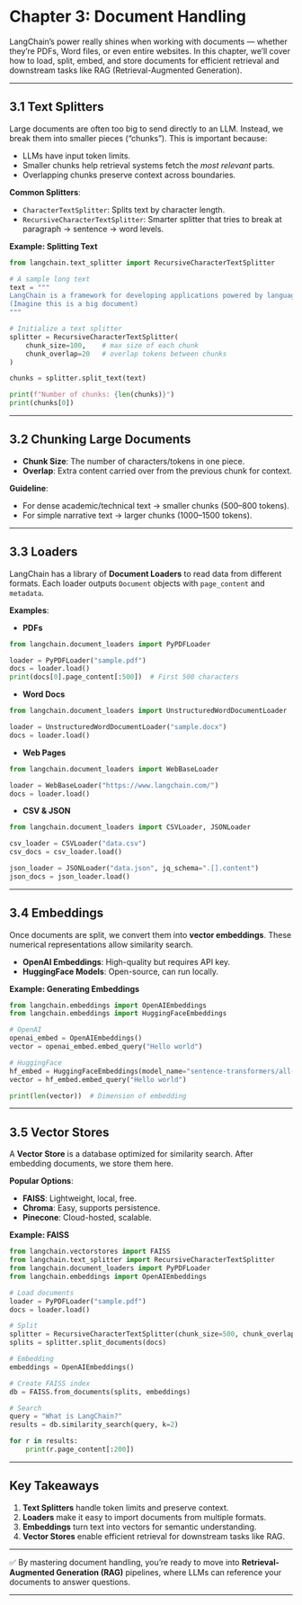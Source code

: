 # Chapter 3: Document Handling

LangChain’s power really shines when working with documents — whether they’re PDFs, Word files, or even entire websites. In this chapter, we’ll cover how to load, split, embed, and store documents for efficient retrieval and downstream tasks like RAG (Retrieval-Augmented Generation).

---

## 3.1 Text Splitters

Large documents are often too big to send directly to an LLM. Instead, we break them into smaller pieces (“chunks”). This is important because:

* LLMs have input token limits.
* Smaller chunks help retrieval systems fetch the *most relevant* parts.
* Overlapping chunks preserve context across boundaries.

**Common Splitters**:

* `CharacterTextSplitter`: Splits text by character length.
* `RecursiveCharacterTextSplitter`: Smarter splitter that tries to break at paragraph → sentence → word levels.

**Example: Splitting Text**

```python
from langchain.text_splitter import RecursiveCharacterTextSplitter

# A sample long text
text = """
LangChain is a framework for developing applications powered by language models...
(Imagine this is a big document)
"""

# Initialize a text splitter
splitter = RecursiveCharacterTextSplitter(
    chunk_size=100,    # max size of each chunk
    chunk_overlap=20   # overlap tokens between chunks
)

chunks = splitter.split_text(text)

print(f"Number of chunks: {len(chunks)}")
print(chunks[0])
```

---

## 3.2 Chunking Large Documents

* **Chunk Size**: The number of characters/tokens in one piece.
* **Overlap**: Extra content carried over from the previous chunk for context.

**Guideline**:

* For dense academic/technical text → smaller chunks (500–800 tokens).
* For simple narrative text → larger chunks (1000–1500 tokens).

---

## 3.3 Loaders

LangChain has a library of **Document Loaders** to read data from different formats. Each loader outputs `Document` objects with `page_content` and `metadata`.

**Examples**:

* **PDFs**

```python
from langchain.document_loaders import PyPDFLoader

loader = PyPDFLoader("sample.pdf")
docs = loader.load()
print(docs[0].page_content[:500])  # First 500 characters
```

* **Word Docs**

```python
from langchain.document_loaders import UnstructuredWordDocumentLoader

loader = UnstructuredWordDocumentLoader("sample.docx")
docs = loader.load()
```

* **Web Pages**

```python
from langchain.document_loaders import WebBaseLoader

loader = WebBaseLoader("https://www.langchain.com/")
docs = loader.load()
```

* **CSV & JSON**

```python
from langchain.document_loaders import CSVLoader, JSONLoader

csv_loader = CSVLoader("data.csv")
csv_docs = csv_loader.load()

json_loader = JSONLoader("data.json", jq_schema=".[].content")
json_docs = json_loader.load()
```

---

## 3.4 Embeddings

Once documents are split, we convert them into **vector embeddings**. These numerical representations allow similarity search.

* **OpenAI Embeddings**: High-quality but requires API key.
* **HuggingFace Models**: Open-source, can run locally.

**Example: Generating Embeddings**

```python
from langchain.embeddings import OpenAIEmbeddings
from langchain.embeddings import HuggingFaceEmbeddings

# OpenAI
openai_embed = OpenAIEmbeddings()
vector = openai_embed.embed_query("Hello world")

# HuggingFace
hf_embed = HuggingFaceEmbeddings(model_name="sentence-transformers/all-MiniLM-L6-v2")
vector = hf_embed.embed_query("Hello world")

print(len(vector))  # Dimension of embedding
```

---

## 3.5 Vector Stores

A **Vector Store** is a database optimized for similarity search. After embedding documents, we store them here.

**Popular Options**:

* **FAISS**: Lightweight, local, free.
* **Chroma**: Easy, supports persistence.
* **Pinecone**: Cloud-hosted, scalable.

**Example: FAISS**

```python
from langchain.vectorstores import FAISS
from langchain.text_splitter import RecursiveCharacterTextSplitter
from langchain.document_loaders import PyPDFLoader
from langchain.embeddings import OpenAIEmbeddings

# Load documents
loader = PyPDFLoader("sample.pdf")
docs = loader.load()

# Split
splitter = RecursiveCharacterTextSplitter(chunk_size=500, chunk_overlap=50)
splits = splitter.split_documents(docs)

# Embedding
embeddings = OpenAIEmbeddings()

# Create FAISS index
db = FAISS.from_documents(splits, embeddings)

# Search
query = "What is LangChain?"
results = db.similarity_search(query, k=2)

for r in results:
    print(r.page_content[:200])
```

---

## Key Takeaways

1. **Text Splitters** handle token limits and preserve context.
2. **Loaders** make it easy to import documents from multiple formats.
3. **Embeddings** turn text into vectors for semantic understanding.
4. **Vector Stores** enable efficient retrieval for downstream tasks like RAG.

---

✅ By mastering document handling, you’re ready to move into **Retrieval-Augmented Generation (RAG)** pipelines, where LLMs can reference your documents to answer questions.

---
